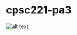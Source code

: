 # cpsc221-pa3

![alt text](https://github.com/scott-m-king/cpsc221-pa3/blob/master/images/out/output-prunedadasquare.png?raw=true)
